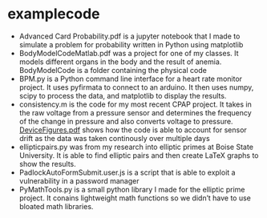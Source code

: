 # examplecode

- Advanced Card Probability.pdf is a jupyter notebook that I made to simulate a problem for probability written in Python using matplotlib
- BodyModelCodeMatlab.pdf was a project for one of my classes. It models different organs in the body and the result of anemia. BodyModelCode is a folder containing the physical code
- BPM.py is a Python command line interface for a heart rate monitor project. It uses pyfirmata to connect to an arduino. It then uses numpy, scipy to process the data, and matplotlib to display the results.
- consistency.m is the code for my most recent CPAP project. It takes in the raw voltage from a pressure sensor and determines the frequency of the change in pressure and also converts voltage to pressure. [DeviceFigures.pdf](https://github.com/iblacksand/examplecode/blob/main/DeviceFigures.pdf) shows how the code is able to account for sensor drift as the data was taken continously over multiple days
- ellipticpairs.py was from my research into elliptic primes at Boise State University. It is able to find elliptic pairs and then create LaTeX graphs to show the results.
- PadlockAutoFormSubmit.user.js is a script that is able to exploit a vulnerability in a password manager
- PyMathTools.py is a small python library I made for the elliptic prime project. It conains lightweight math functions so we didn’t have to use bloated math libraries.
